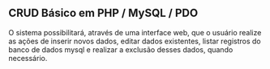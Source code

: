 ## CRUD Básico em PHP / MySQL / PDO ##

O sistema possibilitará, através de uma interface web, que o usuário realize as ações de inserir novos dados, editar dados existentes, listar registros do banco de dados mysql e realizar a exclusão desses dados, quando necessário.
